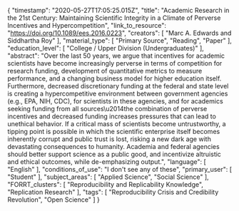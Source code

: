 {
    "timestamp": "2020-05-27T17:05:25.015Z",
    "title": "Academic Research in the 21st Century: Maintaining Scientific Integrity in a Climate of Perverse Incentives and Hypercompetition",
    "link_to_resource": "https://doi.org/10.1089/ees.2016.0223",
    "creators": [
        "Marc A. Edwards and Siddhartha Roy"
    ],
    "material_type": [
        "Primary Source",
        "Reading",
        "Paper"
    ],
    "education_level": [
        "College / Upper Division (Undergraduates)"
    ],
    "abstract": "Over the last 50 years, we argue that incentives for academic scientists have become increasingly perverse in terms of competition for research funding, development of quantitative metrics to measure performance, and a changing business model for higher education itself. Furthermore, decreased discretionary funding at the federal and state level is creating a hypercompetitive environment between government agencies (e.g., EPA, NIH, CDC), for scientists in these agencies, and for academics seeking funding from all sources\u2014the combination of perverse incentives and decreased funding increases pressures that can lead to unethical behavior. If a critical mass of scientists become untrustworthy, a tipping point is possible in which the scientific enterprise itself becomes inherently corrupt and public trust is lost, risking a new dark age with devastating consequences to humanity. Academia and federal agencies should better support science as a public good, and incentivize altruistic and ethical outcomes, while de-emphasizing output.",
    "language": [
        "English"
    ],
    "conditions_of_use": "I don't see any of these",
    "primary_user": [
        "Student"
    ],
    "subject_areas": [
        "Applied Science",
        "Social Science"
    ],
    "FORRT_clusters": [
        "Reproducibility and Replicability Knowledge",
        "Replication Research"
    ],
    "tags": [
        "Reproducibility Crisis and Credibility Revolution",
        "Open Science"
    ]
}